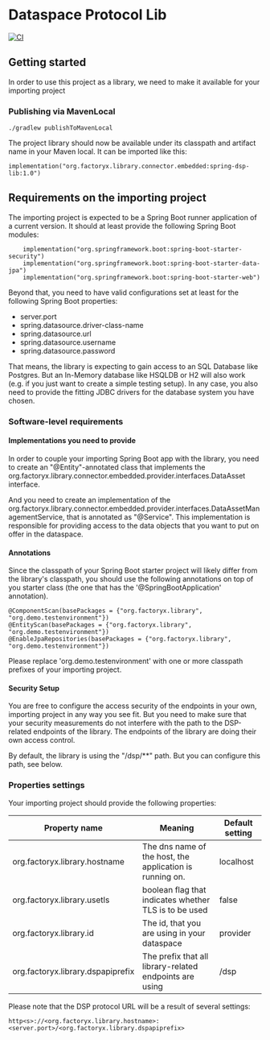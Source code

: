 # Dataspace Protocol Lib
[![CI](https://github.com/factory-x-contributions/dataspace-protocol-lib/actions/workflows/gradle-publish.yml?branch=main&logo=GitHub&style=flat-square&label=CI)](https://github.com/factory-x-contributions/dataspace-protocol-lib/actions/workflows/gradle-publish.yml)

## Getting started

In order to use this project as a library, we need to make it available for your importing project

### Publishing via MavenLocal

```
./gradlew publishToMavenLocal
```

The project library should now be available under its classpath and artifact name in your Maven local. It can be imported 
like this: 

```
implementation("org.factoryx.library.connector.embedded:spring-dsp-lib:1.0")
```

## Requirements on the importing project

The importing project is expected to be a Spring Boot runner application of a current version. It should at least provide 
the following Spring Boot modules: 

```
	implementation("org.springframework.boot:spring-boot-starter-security")
	implementation("org.springframework.boot:spring-boot-starter-data-jpa")
	implementation("org.springframework.boot:spring-boot-starter-web")
```

Beyond that, you need to have valid configurations set at least for the following Spring Boot properties:

- server.port
- spring.datasource.driver-class-name
- spring.datasource.url
- spring.datasource.username
- spring.datasource.password

That means, the library is expecting to gain access to an SQL Database like Postgres. But an In-Memory database like 
HSQLDB or H2 will also work (e.g. if you just want to create a simple testing setup). In any case, you also need to provide the 
fitting JDBC drivers for the database system you have chosen. 

### Software-level requirements

#### Implementations you need to provide
In order to couple your importing Spring Boot app with the library, you need to create an "@Entity"-annotated class that 
implements the org.factoryx.library.connector.embedded.provider.interfaces.DataAsset interface. 

And you need to create an implementation of the org.factoryx.library.connector.embedded.provider.interfaces.DataAssetManagementService, that 
is annotated as "@Service". This implementation is responsible for providing access to the data objects that you want to put 
on offer in the dataspace. 

#### Annotations
Since the classpath of your Spring Boot starter project will likely differ from the library's classpath, you should use 
the following annotations on top of you starter class (the one that has the '@SpringBootApplication' annotation). 

```
@ComponentScan(basePackages = {"org.factoryx.library", "org.demo.testenvironment"})
@EntityScan(basePackages = {"org.factoryx.library", "org.demo.testenvironment"})
@EnableJpaRepositories(basePackages = {"org.factoryx.library", "org.demo.testenvironment"})
```

Please replace 'org.demo.testenvironment' with one or more classpath prefixes of your importing project. 

#### Security Setup

You are free to configure the access security of the endpoints in your own, importing project in any way you see fit. 
But you need to make sure that your security measurements do not interfere with the path to the DSP-related endpoints of the library. 
The endpoints of the library are doing their own access control. 

By default, the library is using the "/dsp/**" path. But you can configure this path, see below. 

### Properties settings 

Your importing project should provide the following properties: 

| Property name                     | Meaning                                                  | Default setting |
|-----------------------------------|----------------------------------------------------------|-----------------|
| org.factoryx.library.hostname     | The dns name of the host, the application is running on. | localhost       |
| org.factoryx.library.usetls       | boolean flag that indicates whether TLS is to be used    | false           |
| org.factoryx.library.id           | The id, that you are using in your dataspace             | provider        |
| org.factoryx.library.dspapiprefix | The prefix that all library-related endpoints are using  | /dsp            |


Please note that the DSP protocol URL will be a result of several settings:

```
http<s>://<org.factoryx.library.hostname>:<server.port>/<org.factoryx.library.dspapiprefix>
```





